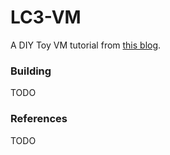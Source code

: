 # LC3-VM
A DIY Toy VM tutorial from [this blog](https://justinmeiners.github.io/lc3-vm/).

### Building
TODO


### References
TODO
